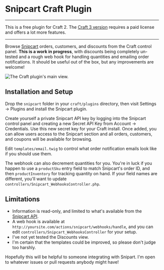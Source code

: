 # Snipcart Craft Plugin

---

This is a free plugin for Craft 2. The [Craft 3 version](https://github.com/workingconcept/snipcart-craft-plugin) requires a paid license and offers a lot more features.

---

Browse [Snipcart](https://snipcart.com/) orders, customers, and discounts from the Craft control panel. **This is a work in progress**, with discounts being completely un-tested and a rough web hook for handling quantities and emailing order notifications. It should be useful out of the box, but any improvements are welcome!

![The Craft plugin's main view.](http://files.workingconcept.com/raw/snipcart-orders-8FPa5gvpLK.png)

## Installation and Setup

Drop the `snipcart` folder in your `craft/plugins` directory, then visit Settings → Plugins and install the Snipcart plugin.

Create yourself a private Snipcart API key by logging into the Snipcart control panel and creating a new Secret API Key from Account → Credentials. Use this new secret key for your Craft install. Once added, you can allow users access to the Snipcart section and all orders, customers, and coupons will be available for browsing.

Edit `templates/email.twig` to control what order notification emails look like if you should use them.

The webhook can also decrement quantities for you. You're in luck if you happen to use a `productSku` entry field to match Snipcart's order ID, and then `productInventory` for tracking quantity on hand. If your field names are different, you'll want to update `controllers/Snipcart_WebhooksController.php`.

## Limitations

- Information is read-only, and limited to what's available from the [Snipcart API](http://docs.snipcart.com/api-reference/introduction).
- A web hook is available at `http://yoursite.com/actions/snipcart/webhooks/handle`, and you can edit `controllers/Snipcart_WebhooksController` for your setup.
- I've not yet tested the Discounts view.
- I'm certain that the templates could be improved, so please don't judge too harshly.

Hopefully this will be helpful to someone integrating with Snipart. I'm open to whatever issues or pull requests anybody might have!
